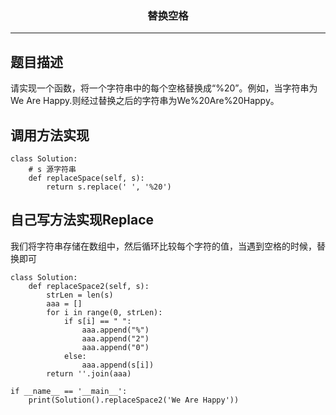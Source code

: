 ### <center>替换空格
***
## 题目描述

请实现一个函数，将一个字符串中的每个空格替换成“%20”。例如，当字符串为We Are Happy.则经过替换之后的字符串为We%20Are%20Happy。



## 调用方法实现

```
class Solution:
    # s 源字符串
    def replaceSpace(self, s):
        return s.replace(' ', '%20')
```



## 自己写方法实现Replace

我们将字符串存储在数组中，然后循环比较每个字符的值，当遇到空格的时候，替换即可

```
class Solution:
    def replaceSpace2(self, s):
        strLen = len(s)
        aaa = []
        for i in range(0, strLen):
            if s[i] == " ":
                aaa.append("%")
                aaa.append("2")
                aaa.append("0")
            else:
                aaa.append(s[i])
        return ''.join(aaa)

if __name__ == '__main__':
    print(Solution().replaceSpace2('We Are Happy'))
```

